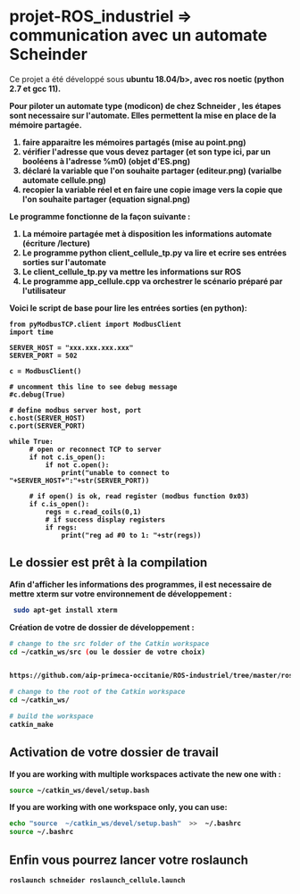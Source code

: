 # projet-ROS_industriel => communication avec un automate Scheinder

Ce projet a été développé sous <b>ubuntu 18.04/b>, avec <b>ros noetic</b> (python 2.7 et gcc 11).

Pour piloter un automate type (modicon) de chez Schneider , les étapes sont necessaire sur l'automate. Elles permettent la mise en place de la mémoire partagée. 

1. faire apparaitre les mémoires partagés (mise au point.png)
2. vérifier l'adresse que vous devez partager (et son type ici, par un booléens à l'adresse %m0) (objet d'ES.png)
3. déclaré la variable que l'on souhaite partager  (editeur.png) (varialbe automate cellule.png)
4. recopier la variable réel et en faire une copie image vers la copie que l'on souhaite partager (equation signal.png)

Le programme fonctionne de la façon suivante : 

1. La mémoire partagée met à disposition les informations automate (écriture /lecture)
2. Le programme python <b>client_cellule_tp.py</b> va lire et ecrire ses entrées sorties sur l'automate
3. Le client_cellule_tp.py va mettre les informations sur ROS
4. Le programme <b>app_cellule.cpp</b> va orchestrer le scénario préparé par l'utilisateur

Voici le script de base pour lire les entrées sorties (en python):

```
from pyModbusTCP.client import ModbusClient
import time

SERVER_HOST = "xxx.xxx.xxx.xxx"
SERVER_PORT = 502

c = ModbusClient()

# uncomment this line to see debug message
#c.debug(True)

# define modbus server host, port
c.host(SERVER_HOST)
c.port(SERVER_PORT)

while True:
     # open or reconnect TCP to server
     if not c.is_open():
         if not c.open():
             print("unable to connect to "+SERVER_HOST+":"+str(SERVER_PORT))

     # if open() is ok, read register (modbus function 0x03)
     if c.is_open():
         regs = c.read_coils(0,1)
         # if success display registers
         if regs:
             print("reg ad #0 to 1: "+str(regs))
``` 

## Le dossier est prêt à la compilation

Afin d'afficher les informations des programmes, il est necessaire de mettre xterm sur votre environnement de développement :
```bash
 sudo apt-get install xterm
```
Création de votre de dossier de développement : 
```bash
# change to the src folder of the Catkin workspace
cd ~/catkin_ws/src (ou le dossier de votre choix)


https://github.com/aip-primeca-occitanie/ROS-industriel/tree/master/ros%20schneider.git

# change to the root of the Catkin workspace
cd ~/catkin_ws/

# build the workspace
catkin_make
```

## Activation de votre dossier de travail

If you are working with multiple workspaces activate the new one with :

```bash
source ~/catkin_ws/devel/setup.bash
```

If you are working with one workspace only, you can use:

```bash
echo "source  ~/catkin_ws/devel/setup.bash"  >>  ~/.bashrc 
source ~/.bashrc 
```

## Enfin vous pourrez lancer votre roslaunch

```
roslaunch schneider roslaunch_cellule.launch
````
